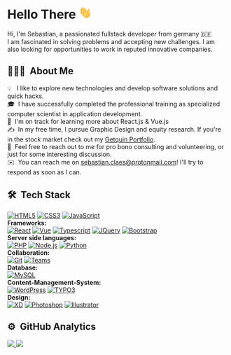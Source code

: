 <h1>Hello There <img src="https://github.com/ABSphreak/ABSphreak/blob/master/gifs/Hi.gif" width="30px"></h1>

Hi, I'm Sebastian, a passionated fullstack developer from germany 🇩🇪\
I am fascinated in solving problems and accepting new challenges. I am also looking for opportunities to work in reputed innovative companies.

## 👨🏻‍💻 &nbsp;About Me

💡 &nbsp; I like to explore new technologies and develop software solutions and quick hacks.\
🎓 &nbsp;I have successfully completed the professional training as specialized computer scientist in application development. \
🌱 &nbsp;I'm on track for learning more about React.js & Vue.js\
✍️ &nbsp;In my free time, I pursue Graphic Design and equity research. If you're in the stock market check out my [Getquin Portfolio](https://app.getquin.com/u/sebastianC).\
💬 &nbsp;Feel free to reach out to me for pro bono consulting and volunteering, or just for some interesting discussion.\
✉️ &nbsp;You can reach me on sebastian.claes@protonmail.com! I'll try to respond as soon as I can.
<!---📄 &nbsp;Please have a look at my [Résumé](https://www.google.com) for more details about me. I'm open to feedback and suggestions!--->

## 🛠 &nbsp;Tech Stack
[![HTML5](https://img.shields.io/badge/-HTML5-E34F26?logo=html5&logoColor=white&style=flat&link=https://github.com/claes-work)](https://github.com/claes-work)
[![CSS3](https://img.shields.io/badge/-CSS3-0088CC?logo=css3&logoColor=white&style=flat&link=https://github.com/claes-work)](https://github.com/claes-work)
[![JavaScript](https://img.shields.io/badge/-JavaScript-black?logo=javascript&style=flat&link=https://github.com/claes-work)](https://github.com/claes-work)\
**Frameworks:**  
[![React](https://img.shields.io/badge/-React.js-0088CC?logo=react&logoColor=white&style=flat&link=https://github.com/claes-work)](https://github.com/claes-work)
[![Vue](https://img.shields.io/badge/-Vue.js-4FC08D?logo=vue.js&logoColor=white&style=flat&link=https://github.com/claes-work)](https://github.com/claes-work)
[![Typescript](https://img.shields.io/badge/-TypeScript-3178C6?style=flat&logo=typescript&logoColor=white&link=https://github.com/claes-work)](https://github.com/claes-work)
[![JQuery](https://img.shields.io/badge/-JQuery-blue?style=flat&logo=jquery&link=https://github.com/claes-work)](https://github.com/claes-work)
[![Bootstrap](https://img.shields.io/badge/-Bootstrap-563D7C?style=flat&logo=bootstrap&logoColor=white&link=https://github.com/claes-work)](https://github.com/claes-work)\
**Server side languages:**  
[![PHP](https://img.shields.io/badge/-PHP-777BB4?style=flat&logo=php&logoColor=white&link=https://github.com/claes-work)](https://github.com/claes-work)
[![Node.js](https://img.shields.io/badge/-Node.js-339933?style=flat&logo=node.js&logoColor=white&link=https://github.com/claes-work)](https://github.com/claes-work)
[![Python](https://img.shields.io/badge/-Python-3776AB?style=flat&logo=python&logoColor=white&link=https://github.com/claes-work)](https://github.com/claes-work)\
**Collaboration:**  
[![Git](https://img.shields.io/badge/-Git-F05032?style=flat&logo=git&logoColor=white&link=https://github.com/claes-work)](https://github.com/claes-work)
[![Teams](https://img.shields.io/badge/-Microsoft%20Teams-6264A7?style=flat&logo=&link=https://github.com/claes-work)](https://github.com/claes-work)\
**Database:**  
[![MySQL](https://img.shields.io/badge/-MySQL-4479A1?style=flat&logo=mysql&logoColor=white&link=https://github.com/claes-work)](https://github.com/claes-work)\
**Content-Management-System:**  
[![WordPress](https://img.shields.io/badge/-WordPress-blue?style=flat&logo=wordpress&logoColor=white&link=https://github.com/claes-work)](https://github.com/claes-work)
[![TYPO3](https://img.shields.io/badge/-TYPO3-FF8700?style=flat&logo=typo3&logoColor=white&link=https://github.com/claes-work)](https://github.com/claes-work)\
**Design:**  
[![XD](https://img.shields.io/badge/-Adobe%20XD-FF61F6?style=flat&logo=adobe-xd&logoColor=white&link=https://github.com/claes-work)](https://github.com/claes-work)
[![Photoshop](https://img.shields.io/badge/-Adobe%20Photoshop-31A8FF?style=flat&logo=adobe-photoshop&logoColor=white&link=https://github.com/claes-work)](https://github.com/claes-work)
[![Illustrator](https://img.shields.io/badge/-Adobe%20Illustrator-FF9A00?style=flat&logo=adobe-illustrator&logoColor=white&link=https://github.com/claes-work)](https://github.com/claes-work)


## ⚙️ &nbsp;GitHub Analytics

<p>
<a href="https://github.com/claes-work">
  <img height="155em" src="https://github-readme-stats-eight-theta.vercel.app/api?username=claes-work&show_icons=true&theme=algolia&include_all_commits=true&count_private=true"/>
  <img height="155em" src="https://github-readme-stats-eight-theta.vercel.app/api/top-langs/?username=claes-work&layout=compact&langs_count=8&theme=algolia"/>
</a>
</p>
